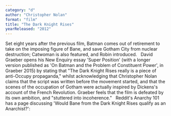 ```yaml
---
category: "d"
author: "Christopher Nolan"
format: "film"
title: "The Dark Knight Rises"
yearReleased: "2012"
---
```

Set eight years after the previous film, Batman comes out of 			retirement to take on the imposing figure of Bane, and save Gotham 			City from nuclear destruction; Catwoman is also featured, and Robin 			introduced.
 
David Graeber opens his New Enquiry essay 'Super 			Position' (with a longer version published as 'On Batman and 			the Problem of Constituent Power', in			Graeber 2015) by stating that "The Dark Knight Rises really 			is a piece of anti-Occupy propaganda," whilst acknowledging that 			Christopher Nolan claims that the script was written before the 			movement started, and that the scenes of the occupation of Gotham 			were actually inspired by Dickens's account of the French 			Revolution. Graeber feels that the film is defeated by its own 			ambition, and "stuttered into incoherence."
 
Reddit's Anarchy 101 has a						page discussing 'Would Bane from the Dark Knight Rises qualify 			as an Anarchist?':
